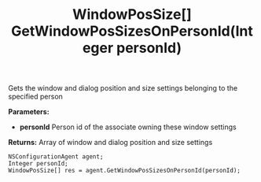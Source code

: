 ﻿---
uid: crmscript_ref_NSConfigurationAgent_GetWindowPosSizesOnPersonId
title: WindowPosSize[] GetWindowPosSizesOnPersonId(Integer personId)
intellisense: NSConfigurationAgent.GetWindowPosSizesOnPersonId
keywords: NSConfigurationAgent, GetWindowPosSizesOnPersonId
so.topic: reference
---

Gets the window and dialog position and size settings belonging to the specified person

**Parameters:**
 - **personId** Person id of the associate owning these window settings

**Returns:** Array of window and dialog position and size settings

```crmscript
NSConfigurationAgent agent;
Integer personId;
WindowPosSize[] res = agent.GetWindowPosSizesOnPersonId(personId);
```

